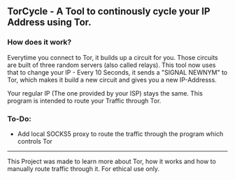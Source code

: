 ## TorCycle - A Tool to continously cycle your IP Address using Tor.

### How does it work?
Everytime you connect to Tor, it builds up a circuit for you. Those circuits are built of three random servers (also called relays).
This tool now uses that to change your IP - Every 10 Seconds, it sends a "SIGNAL NEWNYM" to Tor, which makes it build a new circuit
and gives you a new IP-Addresss.

Your regular IP (The one provided by your ISP) stays the same. This program is intended to route your Traffic through Tor.


### To-Do:
- Add local SOCKS5 proxy to route the traffic through the program which controls Tor




---
This Project was made to learn more about Tor, how it works and how to manually route traffic through it.
For ethical use only.

